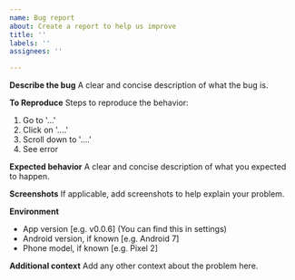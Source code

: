 ```yaml
---
name: Bug report
about: Create a report to help us improve
title: ''
labels: ''
assignees: ''

---
```


**Describe the bug**
A clear and concise description of what the bug is.

**To Reproduce**
Steps to reproduce the behavior:
1. Go to '...'
2. Click on '....'
3. Scroll down to '....'
4. See error

**Expected behavior**
A clear and concise description of what you expected to happen.

**Screenshots**
If applicable, add screenshots to help explain your problem.

**Environment**
- App version [e.g. v0.0.6] (You can find this in settings)
- Android version, if known [e.g. Android 7]
- Phone model, if known [e.g. Pixel 2]

**Additional context**
Add any other context about the problem here.
